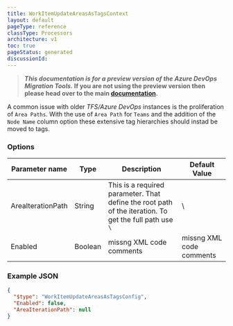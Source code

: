 ```yaml
---
title: WorkItemUpdateAreasAsTagsContext
layout: default
pageType: reference
classType: Processors
architecture: v1
toc: true
pageStatus: generated
discussionId: 
---
```



>**_This documentation is for a preview version of the Azure DevOps Migration Tools._ If you are not using the preview version then please head over to the main [documentation](https://nkdagility.github.io/azure-devops-migration-tools).**

A common issue with older *TFS/Azure DevOps* instances is the proliferation of `Area Paths`. With the use of `Area Path` for `Teams` and the addition of the `Node Name` column option these extensive tag hierarchies should instad be moved to tags.

### Options

| Parameter name         | Type    | Description                              | Default Value                            |
|------------------------|---------|------------------------------------------|------------------------------------------|
| AreaIterationPath | String | This is a required parameter. That define the root path of the iteration. To get the full path use `\` | \ |
| Enabled | Boolean | missng XML code comments | missng XML code comments |


### Example JSON

```JSON
{
  "$type": "WorkItemUpdateAreasAsTagsConfig",
  "Enabled": false,
  "AreaIterationPath": null
}
```